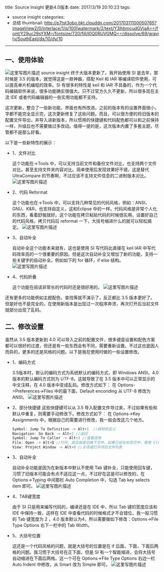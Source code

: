 title: Source Insight 更新4.0版本
date: 2017/3/19 20:10:23
tags:
- source insight
categories:
- 总结
thumbnail: http://p7tst3obo.bkt.clouddn.com/20170311100050765?imageView2/0/interlace/1/q/100|watermark/2/text/Y3lhbmcudGVjaA==/font/Y29uc29sYXM=/fontsize/720/fill/I0Q0RUVGMQ==/dissolve/69/gravity/SouthEast/dx/10/dy/10
---


## 一、使用体验
![这里写图片描述](http://p7tst3obo.bkt.clouddn.com/20170311100050765?imageView2/0/interlace/1/q/100|watermark/2/text/Y3lhbmcudGVjaA==/font/Y29uc29sYXM=/fontsize/720/fill/I0Q0RUVGMQ==/dissolve/69/gravity/SouthEast/dx/10/dy/10)
source insight 终于大版本更新了。我开始使用 SI 是去年，那时候是 3.5 的版本，就觉得这是一款神器，搭配 Keil 和 IAR 等编译软件使用，可以提高单片机编程的效率。SI 有很多的特性是 keil 和 IAR 不具备的，作为一个代码编辑软件来说，很多功能确实很强大。只不过官方久久不更新，所以很多现在主流 IDE 或者代码编辑器的一些实用功能都不支持。

<!-- more -->

这次更新，整合了一些新功能，界面也有所改进。之前的版本有的设置界面很小，字都不能完全显示完，这次更新修复了这些问题。而且，可以很方便的将旧版本的配置文件导出，并导入进新版本，所以惯用的快捷键和代码配色都可以和之前保持一样，升级后也不需要做过多改动。值得一提的是，这次版本内置了多套主题，尽管都不是那么好看。

以下是一些新特性的展示：

- 1、文件对比
 
    这个功能在->Tools 中，可以支持当前文件和备份文件对比，也支持两个文件对比。甚至支持文件夹内容对比。简单使用后发现效果好不错，这是替代 UltraCompare 的节奏啊，不过应该不支持文件信息的二进制版本对比。
    ![这里写图片描述](http://p7tst3obo.bkt.clouddn.com/20170311095522944?imageView2/0/interlace/1/q/100|watermark/2/text/Y3lhbmcudGVjaA==/font/Y29uc29sYXM=/fontsize/720/fill/I0Q0RUVGMQ==/dissolve/69/gravity/SouthEast/dx/10/dy/10)

- 2、代码 Reformat

    这个功能也在->Tools 中，可以支持几种常见的代码风格，例如：ANSI、GNU、K&R，也支持自定义，这和Eclipse 中的一样。代码风格是非常个人化的东西，看着舒服就好。这个功能在拷贝粘贴代码的时候很实用，设置好自己的代码风格，拷贝代码后 reformat 一下，大括号缩进什么的就可以轻松搞定。
    ![这里写图片描述](http://p7tst3obo.bkt.clouddn.com/20170311095742213?imageView2/0/interlace/1/q/100|watermark/2/text/Y3lhbmcudGVjaA==/font/Y29uc29sYXM=/fontsize/720/fill/I0Q0RUVGMQ==/dissolve/69/gravity/SouthEast/dx/10/dy/10)

- 3、自动补全

    自动补全这个功能本来就有，这也是使用 SI 写代码比直接在 keil IAR 中写代码效率高的一个很重要的原因。但是这次自动补全又增加了新的功能，支持一些关键字的自动补全。例如如下的 for 循环，if else 结构。
    ![这里写图片描述](http://p7tst3obo.bkt.clouddn.com/20170311095618672?imageView2/0/interlace/1/q/100|watermark/2/text/Y3lhbmcudGVjaA==/font/Y29uc29sYXM=/fontsize/720/fill/I0Q0RUVGMQ==/dissolve/69/gravity/SouthEast/dx/10/dy/10)

- 4、代码折叠

    这个功能在阅读非常长的代码时还是很好用的。
    ![这里写图片描述](http://p7tst3obo.bkt.clouddn.com/20170311095819439?imageView2/0/interlace/1/q/100|watermark/2/text/Y3lhbmcudGVjaA==/font/Y29uc29sYXM=/fontsize/720/fill/I0Q0RUVGMQ==/dissolve/69/gravity/SouthEast/dx/10/dy/10)

还有更多的功能例如主题配色，查找等就不演示了，反正都比 3.5 版本更好了。但是好也不是完全的，在使用新版本是出现过一次程序奔溃，再次打开后当前文件就部分出现了乱码。

## 二、修改设置
虽然从 3.5 版本更新到 4.0 可以导入之前的配置文件，很多键盘设置和配色方案都可以很好的过渡，但还是有一些东西会有不同，需要重新设置。不过这也是因人而异的，更多的还是风格的问题。以下是我在使用时做的一些设置修改。

- 1、编码方式

    3.5版本时，默认的编码方式为系统默认的编码方式，即 Windows ANSI，4.0版本的默认编码方式则为 UTF-8，这就导致了在 3.5 版本中可以正常显示的中文注释，在 4.0 版本中变成乱码。修改方式如下：
    在 Options->Preferences->Files 中的最下面，Default enconding 从 UTF-8 修改为 ANSI。
    ![这里写图片描述](http://p7tst3obo.bkt.clouddn.com/20170311095850887?imageView2/0/interlace/1/q/100|watermark/2/text/Y3lhbmcudGVjaA==/font/Y29uc29sYXM=/fontsize/720/fill/I0Q0RUVGMQ==/dissolve/69/gravity/SouthEast/dx/10/dy/10)

- 2、部分快捷键
    这些快捷键可以从 3.5 导入配置文件导过来，不过如果有些和默认中重复，则需要手动修改下。修改方式如下： 在 Options->Key Assignments 中，根据自己的需要进行修改，我一般会改这几个地方。

    ```c
    Symbol: Jump To Definition -> Alt+1  //跳转到定义
    Navigation: Go Back -> Alt+2 //返回
    Symbol: Jump To Caller -> Alt+3 //查看调用
    File: Open -> Alt+Q //打开，其实就是切换下文件，如果已经在标签页中，使用 Ctrl+Tab 也行
    View: Project Window -> Alt+0 //关闭或打开项目文件列表
    ```

- 3、自动补全

    自动补全功能是因为在新版本中默认不使用 Tab 键补全，只能使用回车键，习惯了旧版本可能会有点不适应这一点，不过好在这是可以修改的，在 Options->Typing 中间那栏 Auto Completion 中，勾选 Tab key selects item 即可。
    ![这里写图片描述](http://p7tst3obo.bkt.clouddn.com/20170311095924669?imageView2/0/interlace/1/q/100|watermark/2/text/Y3lhbmcudGVjaA==/font/Y29uc29sYXM=/fontsize/720/fill/I0Q0RUVGMQ==/dissolve/69/gravity/SouthEast/dx/10/dy/10)

- 4、TAB键宽度
    
    由于 SI 只是用来编写代码的，编译还是在 IDE 中，所以 Tab 键的宽度应该和 IDE 中保持一致，这样在 IDE 中查看代码的时候格式才不会错位，我一般习惯的 Tab 键宽度为 2 ，4.0 版本默认为4，所以需要做如下修改：Options->File Type Options 右下一栏中的 Tab Width。
    

- 5、大括号位置
    
    这还是一个代码风格的问题，就是大括号的位置是在 if 后面，下面，下面后两格的问题。我习惯于大括号在正下面，但是 SI 有一个智能缩进，会将大括号自动缩进在下面后两格。这一个可在 Options->File Type Options 右边一栏 Auto Indent 中修改，从 Smart 改为 Simple 即可。
    ![这里写图片描述](http://p7tst3obo.bkt.clouddn.com/20170311095942466?imageView2/0/interlace/1/q/100|watermark/2/text/Y3lhbmcudGVjaA==/font/Y29uc29sYXM=/fontsize/720/fill/I0Q0RUVGMQ==/dissolve/69/gravity/SouthEast/dx/10/dy/10)